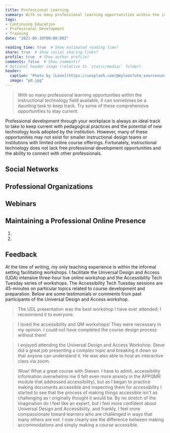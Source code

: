 ```yaml
---
title: Professional Learning
summary: With so many professional learning opportunities within the instructional technology field available, it can sometimes be a daunting task to keep track. Try some of these comprehensive opportunities to stay current.
tags:
- Continuing Education
- Professional Development
- Training
date: "2021-05-19T00:00:00Z"

reading_time: true  # Show estimated reading time?
share: true  # Show social sharing links?
profile: true  # Show author profile?
comments: false  # Show comments?
# Optional header image (relative to `static/media/` folder).
header:
  caption: "Photo by [Leon](https://unsplash.com/@myleon?utm_source=unsplash&amp;utm_medium=referral&amp;utm_content=creditCopyText) on [Unsplash](https://unsplash.com/s/photos/training?utm_source=unsplash&amp;utm_medium=referral&amp;utm_content=creditCopyText)"
  image: "pd.jpg"
---
```


> With so many professional learning opportunities within the instructional technology field available, it can sometimes be a daunting task to keep track. Try some of these comprehensive opportunities to stay current.

Professional development through your workplace is always an ideal track to take to keep current with pedagogical practices and the potential of new technology tools adopted by the institution. However, many of these opportunities may not exist for smaller instructional design teams or institutions with limited online course offerings. Fortunately, instructional technology does not lack free professional development opportunities and the ability to connect with other professionals.

## Social Networks



## Professional Organizations



## Webinars



## Maintaining a Professional Online Presence

1.
2.

## Feedback

At the time of writing, my only teaching experience is within the informal setting facilitating workshops. I facilitate the Universal Design and Access (UDA) intensive three-hour live online workshop and the Accessibility Tech Tuesday series of workshops. The Accessibility Tech Tuesday sessions are 45-minutes on particular topics related to course development and preparation. Below are some testimonials or comments from past participants of the Universal Design and Access workshop.

> The UDL presentation was the best workshop I have ever attended; I recommend it to everyone.

> I loved the accessibility and QM workshops! They were necessary in my opinion. I could not have completed the course design process without them!

> I enjoyed attending the Universal Design and Access Workshop. Steve did a great job presenting a complex topic and breaking it down so that anyone can understand it. He was also able to host an interactive class via zoom.

> Wow! What a great course with Steven.  I have to admit, accessibility information overwhelms me (I felt even more anxiety in the APPQMR module that addressed accessibility), but as I began to practice making documents accessible and inspecting them for accessibility I started to see that the process of making things accessible isn't as challenging as I originally thought it would be. By no stretch of the imagination do I feel like an expert, but I feel more confident about Universal Design and Accessibility, and frankly, I feel more compassionate toward learners who are challenged in ways that many others are not. I now clearly see the difference between making accommodations and simply making a course accessible.

